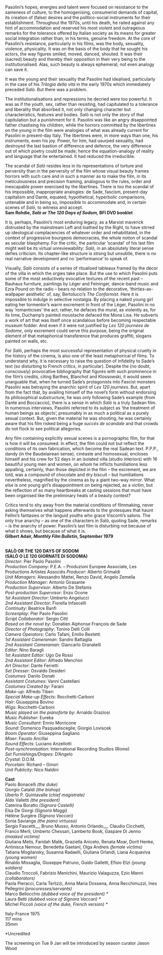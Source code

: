 
Pasolini’s hopes, energies and talent were focused on resistance to the sameness of culture, to the homogenising, consumerist demands of capital, its creation of (false) desires and the politico-social instruments for their establishment. Throughout the 1970s, until his death, he railed against any hint of accommodation and reserved his most violent and outrageous remarks for the tolerance offered by Italian society as its means for greater social integration rather than, in his terms, genuine freedom. At the core of Pasolini’s resistance, particularly in his films, was the body, sexuality, violence, physicality. It was on the basis of the body that he sought his actors, the way figures smiled, moved, danced, shouted. It was their (sacred) beauty and thereby their opposition in their very being to the institutionalised. Alas, such beauty is always ephemeral; not even analogy can save it.

It was the young and their sexuality that Pasolini had idealised, particularly in the case of his _Trilogia della vita_ in the early 1970s which immediately preceded _Salò_. But there was a problem.

The institutionalisations and repressions he decried were too powerful. It was as if the youth, sex, rather than resisting, had capitulated to a tolerance and liberality that absorbed it, not only changing character but characteristics, features and bodies. _Salò_ is not only the story of that capitulation but a punishment for it. Pasolini was like an angry disappointed father chastising his children, while the horrors committed by the libertines on the young in the film were analogies of what was already current for Pasolini in present-day Italy. The libertines were, in more ways than one, his instruments, even his joy. Power, for him, had usurped sexuality, had destroyed the last bastion of difference and defence, the very difference out of which poetry could be made; hence the equation-analogy of reality and language that he entertained. It had reduced the irreducible.

The scandal of _Salò_ resides less in its representations of torture and perversity than in the perversity of the film whose visual beauty frames horrors with such care and in such a manner as to make the film, in its meticulousness and precision framing, analogous to the rules, order and inescapable power exercised by the libertines. There is too the scandal of his impossible, inappropriate analogies: de Sade, fascism, present-day capitalism and Dante, equated, hypothetical, hyperbolic comparisons, untenable and in being so, impossible to accommodate and, in certain scenes of _Salò_, to witness and accept.  
**Sam Rohdie, _Salò or The 120 Days of Sodom,_ BFI DVD booklet**

It is, perhaps, Pasolini’s most enduring legacy, as a Marxist maverick distrusted by the mainstream Left and loathed by the Right, to have stirred up ideological complacencies of whatever order and rehabilitated, in the context of progressive bourgeois democracies, the whole notion of scandal as secular blasphemy. For the critic, the particular ‘scandal’ of his last film might well be its virtual unreviewability: _Salò_, in an absolutely literal sense defies criticism. Its chapter-like structure is strong but unsubtle, there is no real narrative development and no ‘performance’ to speak of.

Visually, _Salò_ consists of a series of ritualised tableaux framed by the décor of the villa in which the orgies take place. But the use to which Pasolini puts some of the most seductively evocative textures of the recent past – Bauhaus furniture, paintings by Léger and Feininger, dance-band music and Ezra Pound on the radio – bears no relation to the decorative, ‘thirties-as-wallpaper aesthetic’ of, say, Bertolucci’s _The Conformist_. Here it is impossible to indulge in selective nostalgia. By placing a naked young girl eating her tormentor’s warm excrement in front of the Léger, Pasolini in no way ‘romanticises’ the act; rather, he defaces the mural, as violently as, for its time, Duchamp’s painted moustache defaced the Mona Lisa. He subverts a work of art that was itself once scandalous before becoming respectable museum fodder. And even if it were not justified by _Les 120 journées de Sodome_, only excrement could serve this purpose, being the original element of that metaphorical transference that produces graffiti, slogans painted on walls, etc.

For _Salò_, perhaps the most successful representation of physical cruelty in the history of the cinema, is also one of the least metaphorical of films. To understand why, it is necessary to raise the question of infidelity to Sade’s text (so disturbing to French critics, in particular). Despite the (no doubt, consciously) provocative bibliography that figures with such prominence in the film’s credits, citing Barthes, Blanchot and Klossowski, it would seem unarguable that, when he turned Sade’s protagonists into Fascist monsters Pasolini was betraying the anarchic spirit of _Les 120 journées_. But, apart from the fact that, by availing himself of the novel’s form without endorsing its philosophical substructure, he was only following Sade’s example (from Dante and Boccaccio), there is a sense in which _Salò_ is a truly Sadean film. In numerous interviews, Pasolini referred to its subject as ‘the treatment of human beings as objects’, presumably in as much a political as a purely sexual context. But, given the material he was shooting, he was certainly aware that his film risked being a huge _succès de scandale_ and that crowds do not flock to see political allegories.

Any film containing explicitly sexual scenes is a pornographic film, for that is how it will be consumed. In effect, the film could not but reflect the conditions of its own fabrication, which become the real Sadean text. P.P.P., dandy (in the Baudelairean sense), cinéaste and homosexual, encloses himself and his crew for 52 days in an isolated villa (studio interiors) with 16 beautiful young men and women, on whom he inflicts humiliations less appalling, certainly, than those depicted in the film – the excrement, we are told, was a compound of chocolate and dry biscuit – but humiliations nevertheless, magnified by the cinema as by a giant two-way mirror. What else is one young girl’s disappointment on being rejected, as a victim, but the reflection of so many heartbreaks at casting sessions that must have been organised like the preliminary heats of a beauty contest?

Critics tend to shy away from the material conditions of filmmaking, never asking themselves what happens afterwards to the grotesques that haunt Fellini’s fantasies or the languid youths who grace Visconti’s salons. The only true anarchy – as one of the characters in _Salò_, quoting Sade, remarks – is the anarchy of power. Pasolini’s last film is disturbing not because of what it shows, but because of what it is.  
**Gilbert Adair, _Monthly Film Bulletin_, September 1979**
<br><br>

**SALÒ OR THE 120 DAYS OF SODOM**<br>
**(SALÒ O LE 120 GIORNATE DI SODOMA)**<br>
_Director_: Pier Paolo Pasolini<br>
_Production Company_: P.E.A. – Produzioni Europee Associate, Les Productions Artistes Associés
_Producer_: Alberto Grimaldi<br>
_Unit Managers:_ Alessandro Mattei, Renzo David, Angelo Zemella<br>
_Production Manager_: Antonio Girasante<br>
_Production Supervisor_: Alberto De Stefanis<br>
_Post-production Supervisor_: Enzo Ocone<br>
_1st Assistant Director_: Umberto Angelucci<br>
_2nd Assistant Director_: Fiorella Infascelli<br>
_Continuity_: Beatrice Banfi<br>
_Screenplay_: Pier Paolo Pasolini<br>
_Script Collaborator_: Sergio Citti<br>
_Based on the novel by_: Donatien Alphonse François de Sade<br>
_Director of Photography_: Tonino Delli Colli<br>
_Camera Operators_: Carlo Tafani, Emilio Bestetti<br>
_1st Assistant Cameraman_: Sandro Battaglia<br>
_2nd Assistant Cameraman_: Giancarlo Granatelli<br>
_Editor_: Nino Baragli<br>
_1st Assistant Editor_: Ugo De Rossi<br>
_2nd Assistant Editor_: Alfredo Menchini<br>
_Art Director_: Dante Ferretti<br>
_Set Dresser_: Osvaldo Desideri<br>
_Costumes_: Danilo Donati<br>
_Assistant Costumes_: Vanni Castellani<br>
_Costumes Created by_: Farani<br>
_Make-up_: Alfredo Tiberi<br>
_Special Make-up Effects_: Rocchetti-Carboni<br>
_Hair_: Giuseppina Bovino<br>
_Wigs_: Rocchetti-Carboni<br>
_Music played on the pianoforte by_: Arnaldo Graziosi<br>
_Music Publisher_: Eureka<br>
_Music Consultant_: Ennio Morricone<br>
_Sound_: Domenico Pasquadisceglie, Giorgio Loviscek<br>
_Boom Operator_: Giuseppina Sagliano<br>
_Mixer_: Fausto Ancillai<br>
_Sound Effects_: Luciano Anzellotti<br>
_Post-synchronisation_: International Recording Studios (Rome)<br>
_Set Furnishings/Drapes_: D’Angelo<br>
_Crystal_: D.O.M.<br>
_Porcelain_: Richard – Ginori<br>
_Unit Publicity_: Nico Naldini<br>

**Cast**<br>
Paolo Bonacelli _(the duke)_<br>
Giorgio Cataldi _(the bishop)_<br>
Uberto P. Quintavalle _(chief magistrate)_<br>
Aldo Valletti _(the president)_<br>
Caterina Boratto _(Signora Castelli)_<br>
Elsa De Giorgi _(Signora Maggi)_<br>
Hélène Surgère _(Signora Vaccari)_<br>
Sonia Saviange _(the piano virtuoso)_<br>
Sergio Fascetti_,_ Bruno Musso, Antonio Orlando_,_ Claudio Cicchetti, Franco Merli, Umberto Chessari, Lamberto Book, Gaspare Di Jenno _(masked victims)_<br>
Giuliana Melis, Faridah Malik, Graziella Aniceto, Renata Moar, Dorit Henke, Antinisca Nemour, Benedetta Gaetani, Olga Andreis _(female victims)_<br>
Tatiana Mogilansky, Susanna Radaelli, Giuliana Orlandi, Liana Acquaviva _(young women)_<br>
Rinaldo Missaglia, Giuseppe Patruno, Guido Galletti, Efisio Etzi _(young soldiers)_<br>
Claudio Troccoli, Fabrizio Menichini, Maurizio Valaguzza, Ezio Manni _(collaborators)_<br>
Paola Pieracci, Carla Terlizzi, Anna Maria Dossena, Anna Recchimuzzi, Ines Pellegrini _(procuresses/servants)_<br>
Marco Bellocchio _(dubbed voice of the president) *_<br>
Laura Betti _(dubbed voice of Signora Vaccari) *_<br>
Michel Piccoli _(voice of the duke, French version) *_<br>

Italy-France 1975<br>
117 mins<br>
35mm<br>

*Uncredited

The screening on Tue 9 Jan will be introduced by season curator Jason Wood<br><br>
<!--stackedit_data:
eyJoaXN0b3J5IjpbMTg5ODIxODIwMF19
-->